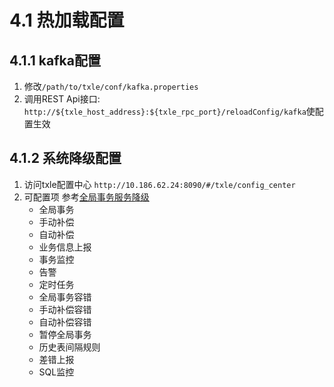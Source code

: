 # 4.1 热加载配置
## 4.1.1 kafka配置
1. 修改`/path/to/txle/conf/kafka.properties`
2. 调用REST Api接口: `http://${txle_host_address}:${txle_rpc_port}/reloadConfig/kafka`使配置生效

## 4.1.2 系统降级配置
1. 访问txle配置中心 `http://10.186.62.24:8090/#/txle/config_center` 
2. 可配置项 参考[全局事务服务降级](../3.CoreFunctions/3.4_downgrading.md)
    + 全局事务
    + 手动补偿
    + 自动补偿
    + 业务信息上报
    + 事务监控
    + 告警
    + 定时任务
    + 全局事务容错
    + 手动补偿容错
    + 自动补偿容错
    + 暂停全局事务
    + 历史表间隔规则
    + 差错上报
    + SQL监控
